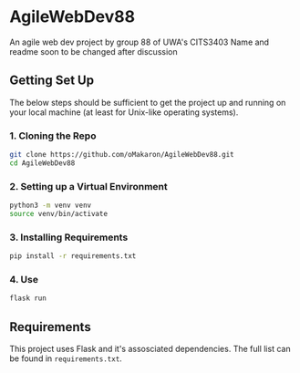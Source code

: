 # AgileWebDev88
An agile web dev project by group 88 of UWA's CITS3403
Name and readme soon to be changed after discussion

## Getting Set Up
The below steps should be sufficient to get the project up and running on your 
local machine (at least for Unix-like operating systems).

### 1. Cloning the Repo
```bash
git clone https://github.com/oMakaron/AgileWebDev88.git
cd AgileWebDev88
```

### 2. Setting up a Virtual Environment
```bash
python3 -m venv venv
source venv/bin/activate
```

### 3. Installing Requirements
```bash
pip install -r requirements.txt
```

### 4. Use
```bash
flask run
```

## Requirements
This project uses Flask and it's assosciated dependencies. The full list can be
found in ``requirements.txt``.
